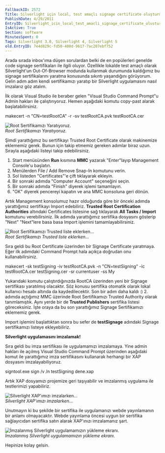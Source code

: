 ```yaml
---
FallbackID: 2572
Title: Silverlight için local, test amaçlı signage certificate oluşturmak.
PublishDate: 4/29/2011
EntryID: Silverlight_icin_local_test_amacli_signage_certificate_olusturmak
IsActive: True
Section: software
MinutesSpent: 0
Tags: Silverlight 3.0, Silverlight 4, Silverlight 5
old.EntryID: 7e4d829c-fd50-480d-9617-7ac207ebf752
---
```

Arada sırada inbox'ıma düşen sorulardan belki de en popülerleri genelde
code signage sertifikaları ile ilgili oluyor. Özellikle lokalde test
amaçlı olarak Silverlight'un Out-Of-Browser modunda kullanmak durumunda
kaldığımız bu signage sertifikalarını yaratma konusunda sıkıntı
yaşandığını görüyorum. Gelin adım adım kendi sertifikamızı yaratıp bir
Silverlight uygulamasını nasıl imzalarız göz atalım.

İlk olarak Visual Studio ile beraber gelen "Visual Studio Command
Prompt"u Admin hakları ile çalıştırıyoruz. Hemen aşağıdaki komutu
copy-past alarak başlatabilirsiniz.

makecert -n "CN=testRootCA" -r -sv testRootCA.pvk testRootCA.cer

![Root Sertifikamızı
Yaratıyoruz.](http://cdn.daron.yondem.com/assets/2572/28042011_1.png)\
*Root Sertifikamızı Yaratıyoruz.*

Şimdi yarattığımız bu sertifikayı Trusted Root Certificate olarak
makinemize eklememiz gerek. Bunun için takip etmemiz gereken adımlar
biraz uzun. Sırayla aşağıdaki listeyi takip edebilirsiniz.

1.  Start menüsünden **Run** kısmına **MMC** yazarak "Enter"layıp
    Management Console'u başlatın.
2.  Menülerden File / Add Remove Snap-In komutunu verin.
3.  Sol listeden "Certificates"'e çift tıklayarak ekleyin.
4.  Bir sonraki adımda "Computer Account" seçeneğini seçin.
5.  Bir sonraki adımda "Finish" diyerek işlemi tamamlayın.
6.  "OK" diyerek pencereyi kapatın ve ana MMC konsoluna geri dönün.

Artık Management konsolumuz hazır olduğunda göre bir önceki adımda
yarattığımız sertifikayı Import edebiliriz. **Trusted Root Certification
Authorities** altındaki Certificates listesine sağ tıklayarak **All
Tasks / Import** komutunu verebilirsiniz. İlk adımda yarattığımız
sertifika dosyasını gösterip "Next" "Next"lere basa basa Import işlemini
tamamlayabilirsiniz.

![Root Sertifikamızı Trusted liste
eklerken...](http://cdn.daron.yondem.com/assets/2572/28042011_2.png)\
*Root Sertifikamızı Trusted liste eklerken...*

Sıra geldi bu Root Certificate üzerinden bir Signage Certificate
yaratmaya. Eğer ilk adımdaki Command Prompt hala açıkça doğrudan onu
kullanabilirsiniz.

makecert -sk testSigning -iv testRootCA.pvk -n "CN=testSigning" -ic
testRootCA.cer testSigning.cer -sr currentuser -ss My

Yukarıdaki komutu çalıştırdığınızda RootCA üzerinden yeni bir Signage
sertifikası yaratılmış olacaktır. Söz konusu sertifika otomatik olarak
lokal kullanıcı hesabı altında da kaydedilecektir. Son bir adım daha
kaldı :) 2. adımda açtığımız MMC üzerinde Root Sertifikamızı Trusted
Authority olarak tanımlamıştık. Aynı yerde bir de **Trusted Publishers**
sertifika listesi göreceksiniz. İşte oraya da bu son yarattığımız
Signage Sertifikamızı eklememiz gerek.

Import işlemini başlattıktan sonra bu sefer de **testSignage** adındaki
Signage sertifikamızı listeye ekleyebiliriz.

**Silverlight uygulamasını imzalamak!**

Sıra geldi bu imza sertifikası ile uygulamamızı imzalamaya. Yine admin
hakları ile açılmış Visual Studio Command Prompt üzerinden aşağıdaki
komut ile yarattığımız imza sertifikasını kullanarak herhangi bir XAP
dosyasını imzalayabiliyoruz.

signtool.exe sign /v /n testSigning dene.xap

Artık XAP dosyamızı projemize geri taşıyabilir ve imzalanmış uygulama
ile testlerimizi yapabiliriz.

![Silverlight XAP'ımızı
imzalarken...](http://cdn.daron.yondem.com/assets/2572/28042011_3.png)\
*Silverlight XAP'ımızı imzalarken...*

Unutmayın ki bu şekilde bir sertifika ile uygulamanızı webde
yayınlamanın bir anlamı olmayacaktır. Webde yayınlama öncesi uygun bir
sertifika sağlayıcıdan sertifika satın alarak XAP'ınızı imzalamanız
şart.

![İmzalanmış Silverlight uygulamamızın yükleme
ekranı.](http://cdn.daron.yondem.com/assets/2572/28042011_4.png)\
*İmzalanmış Silverlight uygulamamızın yükleme ekranı.*

Hepinize kolay gelsin.


